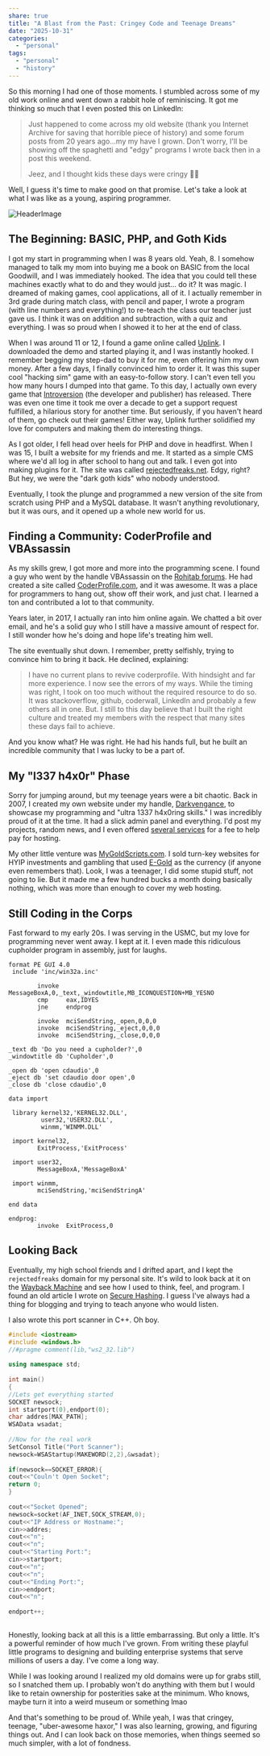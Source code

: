 ```yaml
---
share: true
title: "A Blast from the Past: Cringey Code and Teenage Dreams"
date: "2025-10-31"
categories:
  - "personal"
tags:
  - "personal"
  - "history"
---
```


So this morning I had one of those moments. I stumbled across some of my old work online and went down a rabbit hole of reminiscing. It got me thinking so much that I even posted this on LinkedIn:

> Just happened to come across my old website (thank you Internet Archive for saving that horrible piece of history) and some forum posts from 20 years ago...my my have I grown. Don't worry, I'll be showing off the spaghetti and "edgy" programs I wrote back then in a post this weekend.
>
> Jeez, and I thought kids these days were cringy 🤣😂

Well, I guess it's time to make good on that promise. Let's take a look at what I was like as a young, aspiring programmer.

![HeaderImage](../../../public/imgs/posts/2025-10-22/cringeteentoprofessional.png)

## The Beginning: BASIC, PHP, and Goth Kids

I got my start in programming when I was 8 years old. Yeah, 8. I somehow managed to talk my mom into buying me a book on BASIC from the local Goodwill, and I was immediately hooked. The idea that you could tell these machines exactly what to do and they would just... do it? It was magic. I dreamed of making games, cool applications, all of it.  I actually remember in 3rd grade during match class, with pencil and paper, I wrote a program (with line numbers and everything!) to re-teach the class our teacher just gave us.  I think it was on addition and subtraction, with a quiz and everything.  I was so proud when I showed it to her at the end of class.

 When I was around 11 or 12, I found a game online called [Uplink](https://en.wikipedia.org/wiki/Uplink_(video_game)). I downloaded the demo and started playing it, and I was instantly hooked. I remember begging my step-dad to buy it for me, even offering him my own money. After a few days, I finally convinced him to order it. It was this super cool "hacking sim" game with an easy-to-follow story. I can't even tell you how many hours I dumped into that game. To this day, I actually own every game that [Introversion](https://introversion.co.uk/introversion/#games) (the developer and publisher) has released. There was even one time it took me over a decade to get a support request fulfilled, a hilarious story for another time. But seriously, if you haven't heard of them, go check out their games! Either way, Uplink further solidified my love for computers and making them do interesting things. 
 
 As I got older, I fell head over heels for PHP and dove in headfirst. When I was 15, I built a website for my friends and me. It started as a simple CMS where we'd all log in after school to hang out and talk. I even got into making plugins for it. The site was called [rejectedfreaks.net](https://web.archive.org/web/20060702035536/http://rejectedfreaks.net/modules/news/). Edgy, right? But hey, we were the "dark goth kids" who nobody understood.

Eventually, I took the plunge and programmed a new version of the site from scratch using PHP and a MySQL database. It wasn't anything revolutionary, but it was ours, and it opened up a whole new world for us.

## Finding a Community: CoderProfile and VBAssassin

As my skills grew, I got more and more into the programming scene. I found a guy who went by the handle VBAssassin on the [Rohitab forums](http://www.rohitab.com/discuss/). He had created a site called [CoderProfile.com](https://web.archive.org/web/20090501033434/http://www.coderprofile.com/site), and it was awesome. It was a place for programmers to hang out, show off their work, and just chat. I learned a ton and contributed a lot to that community.

Years later, in 2017, I actually ran into him online again. We chatted a bit over email, and he's a solid guy who I still have a massive amount of respect for. I still wonder how he's doing and hope life's treating him well.

The site eventually shut down. I remember, pretty selfishly, trying to convince him to bring it back. He declined, explaining:

> I have no current plans to revive coderprofile. With hindsight and far more experience. I now see the errors of my ways. While the timing was right, I took on too much without the required resource to do so. It was stackoverflow, github, coderwall, LinkedIn and probably a few others all in one. But. I still to this day believe that I built the right culture and treated my members with the respect that many sites these days fail to achieve.

And you know what? He was right. He had his hands full, but he built an incredible community that I was lucky to be a part of.

## My "l337 h4x0r" Phase

Sorry for jumping around, but my teenage years were a bit chaotic. Back in 2007, I created my own website under my handle, [Darkvengance](https://web.archive.org/web/20070629100708/darkvengance.net/), to showcase my programming and "ultra 1337 h4x0ring skills." I was incredibly proud of it at the time. It had a slick admin panel and everything. I'd post my projects, random news, and I even offered [several services](https://web.archive.org/web/20070718014924/http://www.darkvengance.net/services.php) for a fee to help pay for hosting.

My other little venture was [MyGoldScripts.com](https://web.archive.org/web/20061024192620/http://www.mygoldscripts.com/). I sold turn-key websites for HYIP investments and gambling that used [E-Gold](https://en.wikipedia.org/wiki/E-gold) as the currency (if anyone even remembers that). Look, I was a teenager, I did some stupid stuff, not going to lie. But it made me a few hundred bucks a month doing basically nothing, which was more than enough to cover my web hosting.

## Still Coding in the Corps

Fast forward to my early 20s. I was serving in the USMC, but my love for programming never went away. I kept at it. I even made this ridiculous cupholder program in assembly, just for laughs.

```armasm
format PE GUI 4.0
 include 'inc/win32a.inc'
 
        invoke  MessageBoxA,0,_text,_windowtitle,MB_ICONQUESTION+MB_YESNO
        cmp     eax,IDYES
        jne     endprog
 
        invoke  mciSendString,_open,0,0,0
        invoke  mciSendString,_eject,0,0,0
        invoke  mciSendString,_close,0,0,0
 
_text db 'Do you need a cupholder?',0
_windowtitle db 'Cupholder',0
 
_open db 'open cdaudio',0
_eject db 'set cdaudio door open',0
_close db 'close cdaudio',0
 
data import
 
 library kernel32,'KERNEL32.DLL',
         user32,'USER32.DLL',
         winmm,'WINMM.DLL'
 
 import kernel32,
        ExitProcess,'ExitProcess'
 
 import user32,
        MessageBoxA,'MessageBoxA'
 
 import winmm,
        mciSendString,'mciSendStringA'
 
end data
 
endprog:
        invoke  ExitProcess,0
```

## Looking Back

Eventually, my high school friends and I drifted apart, and I kept the `rejectedfreaks` domain for my personal site. It's wild to look back at it on the [Wayback Machine](https://web.archive.org/web/20111013190134/http://www.rejectedfreaks.net/) and see how I used to think, feel, and program. I found an old article I wrote on [Secure Hashing](https://web.archive.org/web/20111008010244/http://www.rejectedfreaks.net/modules/AMS/article.php?storyid=4). I guess I've always had a thing for blogging and trying to teach anyone who would listen.

I also wrote this port scanner in C++. Oh boy.

```cpp
#include <iostream>
#include <windows.h>
//#pragme comment(lib,"ws2_32.lib")
 
using namespace std;
 
int main()
{
//Lets get everything started
SOCKET newsock;
int startport(0),endport(0);
char addres[MAX_PATH];
WSAData wsadat;
 
//Now for the real work
SetConsol Title("Port Scanner");
newsock=WSAStartup(MAKEWORD(2,2),&wsadat);
 
if(newsock==SOCKET_ERROR){
cout<<"Couln't Open Socket";
return 0;
}
 
cout<<"Socket Opened";
newsock=socket(AF_INET,SOCK_STREAM,0);
cout<<"IP Address or Hostname:";
cin>>addres;
cout<<"n";
cout<<"n";
cout<<"Starting Port:";
cin>>startport;
cout<<"n";
cout<<"n";
cout<<"Ending Port:";
cin>>endport;
cout<<"n";
 
endport++;
 
```

Honestly, looking back at all this is a little embarrassing. But only a little. It's a powerful reminder of how much I've grown. From writing these playful little programs to designing and building enterprise systems that serve millions of users a day. I've come a long way.

While I was looking around I realized my old domains were up for grabs still, so I snatched them up. I probably won't do anything with them but I would like to retain ownership for posterities sake at the minimum. Who knows, maybe turn it into a weird museum or something lmao

And that's something to be proud of. While yeah, I was that cringey, teenage, "uber-awesome haxor," I was also learning, growing, and figuring things out. And I can look back on those memories, when things seemed so much simpler, with a lot of fondness.
